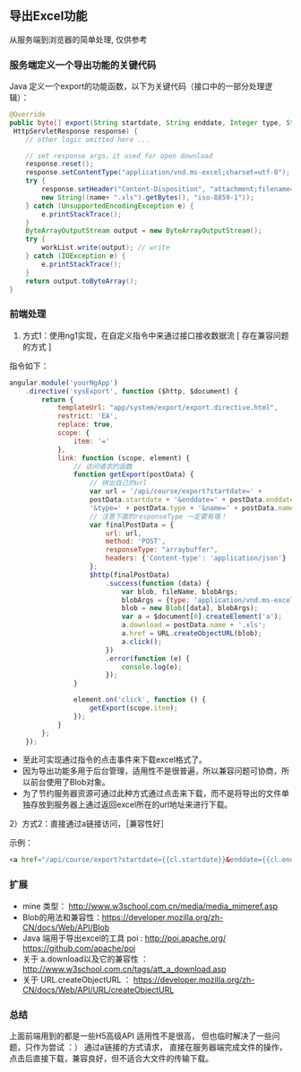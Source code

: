 导出Excel功能
---
从服务端到浏览器的简单处理, 仅供参考

### 服务端定义一个导出功能的关键代码

Java 定义一个export的功能函数，以下为关键代码（接口中的一部分处理逻辑）：

```java
@Override
public byte[] export(String startdate, String enddate, Integer type, String name,
 HttpServletResponse response) {
    // other logic omitted here ...

    // set response args，it used for open download
    response.reset();
    response.setContentType("application/vnd.ms-excel;charset=utf-8");
    try {
        response.setHeader("Content-Disposition", "attachment;filename=" + 
        new String((name+ ".xls").getBytes(), "iso-8859-1"));
    } catch (UnsupportedEncodingException e) {
        e.printStackTrace();
    }
    ByteArrayOutputStream output = new ByteArrayOutputStream();
    try {
        workList.write(output); // write
    } catch (IOException e) {
        e.printStackTrace();
    }
    return output.toByteArray();
}
```

### 前端处理

1) 方式1：使用ng1实现，在自定义指令中来通过接口接收数据流 [ 存在兼容问题的方式 ]

指令如下：

```javascript
angular.module('yourNgApp')
    .directive('sysExport', function ($http, $document) {
        return {
            templateUrl: "app/system/export/export.directive.html",
            restrict: 'EA',
            replace: true,
            scope: {
                item: '='
            },
            link: function (scope, element) {
                // 访问请求的函数
                function getExport(postData) {
                    // 拼出自己的url
                    var url = '/api/course/export?startdate=' + 
                    postData.startdate + '&enddate=' + postData.enddate + 
                    '&type=' + postData.type + '&name=' + postData.name;
                    // 注意下面的responseType 一定要有哦！
                    var finalPostData = {
                        url: url,
                        method: 'POST',
                        responseType: "arraybuffer",
                        headers: {'Content-type': 'application/json'}
                    };
                    $http(finalPostData)
                        .success(function (data) {
                            var blob, fileName, blobArgs;
                            blobArgs = {type: 'application/vnd.ms-excel application/x-excel'};
                            blob = new Blob([data], blobArgs);
                            var a = $document[0].createElement('a');
                            a.download = postData.name + '.xls';
                            a.href = URL.createObjectURL(blob);
                            a.click();
                        })
                        .error(function (e) {
                            console.log(e);
                        });
                }

                element.on('click', function () {
                    getExport(scope.item);
                });
            }
        };
    });
```

- 至此可实现通过指令的点击事件来下载excel格式了。 
- 因为导出功能多用于后台管理，适用性不是很普遍，所以兼容问题可协商，所以前台使用了Blob对象。 
- 为了节约服务器资源可通过此种方式通过点击来下载，而不是将导出的文件单独存放到服务器上通过返回excel所在的url地址来进行下载。

2）方式2：直接通过a链接访问，［兼容性好］

示例：

```html
<a href="/api/course/export?startdate={{cl.startdate}}&enddate={{cl.enddate}}&type={{cl.type}}&name={{cl.name}}" class="btn btn-success">导出</a>
```

### 扩展

- mine 类型： http://www.w3school.com.cn/media/media_mimeref.asp
- Blob的用法和兼容性：https://developer.mozilla.org/zh-CN/docs/Web/API/Blob
- Java 端用于导出excel的工具 poi : http://poi.apache.org/      https://github.com/apache/poi
- 关于 a.download以及它的兼容性 ： http://www.w3school.com.cn/tags/att_a_download.asp
- 关于 URL.createObjectURL ： https://developer.mozilla.org/zh-CN/docs/Web/API/URL/createObjectURL

### 总结

上面前端用到的都是一些H5高级API 适用性不是很高， 但也临时解决了一些问题，只作为尝试 ：）
通过a链接的方式请求， 直接在服务器端完成文件的操作，点击后直接下载，兼容良好，但不适合大文件的传输下载。